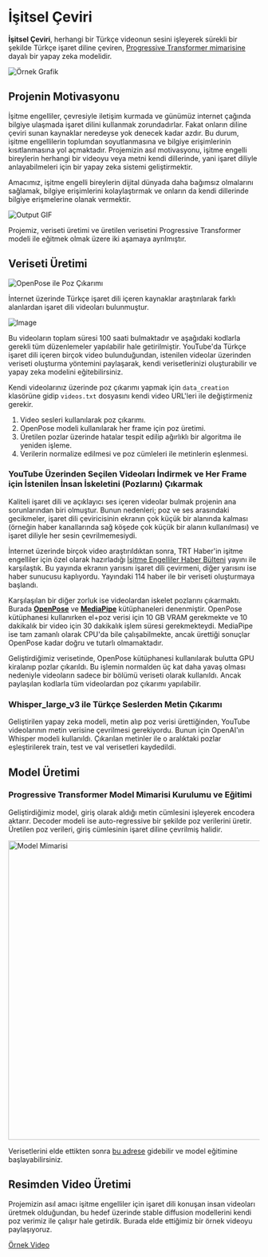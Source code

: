 # İşitsel Çeviri

**İşitsel Çeviri**, herhangi bir Türkçe videonun sesini işleyerek sürekli bir şekilde Türkçe işaret diline çeviren, [Progressive Transformer mimarisine](https://arxiv.org/pdf/2004.14874) dayalı bir yapay zeka modelidir.

![Örnek Grafik](https://github.com/user-attachments/assets/9712cd36-baf5-4355-8ac6-6ac494f72aed)

## Projenin Motivasyonu

İşitme engelliler, çevresiyle iletişim kurmada ve günümüz internet çağında bilgiye ulaşmada işaret dilini kullanmak zorundadırlar. Fakat onların diline çeviri sunan kaynaklar neredeyse yok denecek kadar azdır. Bu durum, işitme engellilerin toplumdan soyutlanmasına ve bilgiye erişimlerinin kısıtlanmasına yol açmaktadır. Projemizin asıl motivasyonu, işitme engelli bireylerin herhangi bir videoyu veya metni kendi dillerinde, yani işaret diliyle anlayabilmeleri için bir yapay zeka sistemi geliştirmektir.

Amacımız, işitme engelli bireylerin dijital dünyada daha bağımsız olmalarını sağlamak, bilgiye erişimlerini kolaylaştırmak ve onların da kendi dillerinde bilgiye erişmelerine olanak vermektir.

![Output GIF](https://github.com/user-attachments/assets/87ac29d6-a278-4498-8512-9f98c3168229)

Projemiz, veriseti üretimi ve üretilen verisetini Progressive Transformer modeli ile eğitmek olmak üzere iki aşamaya ayrılmıştır.

## Veriseti Üretimi

![OpenPose ile Poz Çıkarımı](https://github.com/user-attachments/assets/d115ebfd-4f09-411c-b5af-720d7597713f)

İnternet üzerinde Türkçe işaret dili içeren kaynaklar araştırılarak farklı alanlardan işaret dili videoları bulunmuştur.

![Image](https://github.com/user-attachments/assets/1281ffc6-ad27-4cad-ac12-b0f655973a08)

Bu videoların toplam süresi 100 saati bulmaktadır ve aşağıdaki kodlarla gerekli tüm düzenlemeler yapılabilir hale getirilmiştir. YouTube'da Türkçe işaret dili içeren birçok video bulunduğundan, istenilen videolar üzerinden veriseti oluşturma yöntemini paylaşarak, kendi verisetlerinizi oluşturabilir ve yapay zeka modelini eğitebilirsiniz.

Kendi videolarınız üzerinde poz çıkarımı yapmak için `data_creation` klasörüne gidip `videos.txt` dosyasını kendi video URL'leri ile değiştirmeniz gerekir.
1. Video sesleri kullanılarak poz çıkarımı.
2. OpenPose modeli kullanılarak her frame için poz üretimi.
3. Üretilen pozlar üzerinde hatalar tespit edilip ağırlıklı bir algoritma ile yeniden işleme.
4. Verilerin normalize edilmesi ve poz cümleleri ile metinlerin eşlenmesi.

### YouTube Üzerinden Seçilen Videoları İndirmek ve Her Frame için İstenilen İnsan İskeletini (Pozlarını) Çıkarmak

Kaliteli işaret dili ve açıklayıcı ses içeren videolar bulmak projenin ana sorunlarından biri olmuştur. Bunun nedenleri; poz ve ses arasındaki gecikmeler, işaret dili çeviricisinin ekranın çok küçük bir alanında kalması (örneğin haber kanallarında sağ köşede çok küçük bir alanın kullanılması) ve işaret diliyle her sesin çevrilmemesiydi.

İnternet üzerinde birçok video araştırıldıktan sonra, TRT Haber'in işitme engelliler için özel olarak hazırladığı [İşitme Engelliler Haber Bülteni](https://www.youtube.com/playlist?list=PLZ5AxhlnKvj5PGmTHgFPyv7N1X3ScdpWh) yayını ile karşılaştık. Bu yayında ekranın yarısını işaret dili çevirmeni, diğer yarısını ise haber sunucusu kaplıyordu. Yayındaki 114 haber ile bir veriseti oluşturmaya başlandı.

Karşılaşılan bir diğer zorluk ise videolardan iskelet pozlarını çıkarmaktı. Burada [**OpenPose**](https://github.com/CMU-Perceptual-Computing-Lab/openpose/tree/v1.7.0) ve [**MediaPipe**](https://github.com/google-ai-edge/mediapipe) kütüphaneleri denenmiştir. OpenPose kütüphanesi kullanırken el+poz verisi için 10 GB VRAM gerekmekte ve 10 dakikalık bir video için 30 dakikalık işlem süresi gerekmekteydi. MediaPipe ise tam zamanlı olarak CPU'da bile çalışabilmekte, ancak ürettiği sonuçlar OpenPose kadar doğru ve tutarlı olmamaktadır.

Geliştirdiğimiz verisetinde, OpenPose kütüphanesi kullanılarak bulutta GPU kiralanıp pozlar çıkarıldı. Bu işlemin normalden üç kat daha yavaş olması nedeniyle videoların sadece bir bölümü veriseti olarak kullanıldı. Ancak paylaşılan kodlarla tüm videolardan poz çıkarımı yapılabilir.

### Whisper_large_v3 ile Türkçe Seslerden Metin Çıkarımı

Geliştirilen yapay zeka modeli, metin alıp poz verisi ürettiğinden, YouTube videolarının metin verisine çevrilmesi gerekiyordu. Bunun için OpenAI'ın Whisper modeli kullanıldı. Çıkarılan metinler ile o aralıktaki pozlar eşleştirilerek train, test ve val verisetleri kaydedildi.

## Model Üretimi

### Progressive Transformer Model Mimarisi Kurulumu ve Eğitimi

Geliştirdiğimiz model, giriş olarak aldığı metin cümlesini işleyerek encodera aktarır. Decoder modeli ise auto-regressive bir şekilde poz verilerini üretir. Üretilen poz verileri, giriş cümlesinin işaret diline çevrilmiş halidir.

<img src="https://github.com/user-attachments/assets/9980cb33-2947-43a8-b54d-63581d861fdd" alt="Model Mimarisi" width="600" height="600">

Verisetlerini elde ettikten sonra [bu adrese](https://github.com/enes3774/isitsel-ceviri/tree/main/model) gidebilir ve model eğitimine başlayabilirsiniz.

## Resimden Video Üretimi

Projemizin asıl amacı işitme engelliler için işaret dili konuşan insan videoları üretmek olduğundan, bu hedef üzerinde stable diffusion modellerini kendi poz verimiz ile çalışır hale getirdik. Burada elde ettiğimiz bir örnek videoyu paylaşıyoruz.

[Örnek Video](https://github.com/user-attachments/assets/6787617b-467d-4e9d-bcf8-e202f7c707cd)
